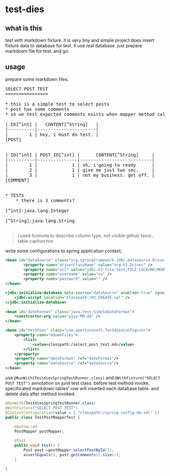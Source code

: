 test-dies
===========

what is this
------------
test with markdown fixture.
it is very tiny and simple project does insert fixture data to database for test.
it use real database.
just prepare markdown file for test. and go. 


usage
-----

prepare some markdown files.

<pre>
SELECT POST TEST
================

* this is a simple test to select posts
* post has some comments
* so we test expected comments exists when mapper method calls. 

| ID[^int] |   CONTENT[^String]   |
|----------|----------------------|
|        1 | hey, i must do test. |
[POST]


| ID[^int] | POST_ID[^int] |      CONTENT[^String]     |
|----------|---------------|---------------------------|
|        1 |             1 | oh, i'going to ready      |
|        2 |             1 | give me just two sec.     |
|        3 |             1 | not my business. get off. |
[COMMENT]


* TESTS
    * there is 3 comments?

[^int]:java.lang.Integer

[^String]:java.lang.String

</pre>

> i used footnote to describe column type. not visible github favor..
> table caption too. 


write some configurations to spring application context;
````xml
<bean id="dataSource" class="org.springframework.jdbc.datasource.DriverManagerDataSource" >
		<property name="driverClassName" value="org.h2.Driver" />
		<property name="url" value="jdbc:h2:file:test;FILE_LOCK=NO;MODE=MySql;SCHEMA=fooo" />
		<property name="username" value="sa" />
		<property name="password" value="" />
</bean>

<jdbc:initialize-database data-source="dataSource" enabled="true" ignore-failures="ALL">
    <jdbc:script location="classpath:/H2_CREATE.sql" />
</jdbc:initialize-database>
	
<bean id="dateFormat" class="java.text.SimpleDateFormat">
	<constructor-arg value="yyyy-MM-dd" />
</bean>

<bean id="testDies" class="com.aperturesoft.TestdiesConfigurer">
    <property name="mdownFiles">
        <list>
            <value>classpath:/select_post_test.md</value>
        </list>
    </property>
    <property name="dateFormat" ref="dateFormat"/>
    <property name="dataSource" ref="dataSource"/>
</bean>
````

use `@RunWith(TestdiesSpringTestRunner.class)` and `@WithFixture("SELECT POST TEST")` annotation on junit test class.
before test method invoke, specificated markdown tables' row will inserted each database table. 
and delete data after method invoked.

````java
@RunWith(TestdiesSpringTestRunner.class)
@WithFixture("SELECT POST TEST")
@ContextConfiguration(value = { "classpath:/spring-config-db.xml" })
public class TestPostMapperTest {
	
	@Autowired
	PostMapper postMapper;

	@Test
	public void test() {
		Post post =postMapper.selectPostById(1);
		assertEquals(3, post.getComments().size());
	}

}
````


